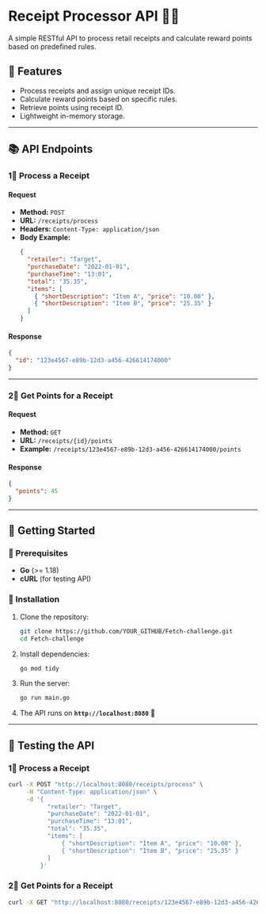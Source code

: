 # **Receipt Processor API 🥾🚀**
A simple RESTful API to process retail receipts and calculate reward points based on predefined rules.

## **📌 Features**
- Process receipts and assign unique receipt IDs.
- Calculate reward points based on specific rules.
- Retrieve points using receipt ID.
- Lightweight in-memory storage.

---

## **📚 API Endpoints**
### **1⃣ Process a Receipt**
#### **Request**
- **Method:** `POST`
- **URL:** `/receipts/process`
- **Headers:** `Content-Type: application/json`
- **Body Example:**
  ```json
  {
    "retailer": "Target",
    "purchaseDate": "2022-01-01",
    "purchaseTime": "13:01",
    "total": "35.35",
    "items": [
      { "shortDescription": "Item A", "price": "10.00" },
      { "shortDescription": "Item B", "price": "25.35" }
    ]
  }
  ```
#### **Response**
```json
{
  "id": "123e4567-e89b-12d3-a456-426614174000"
}
```

---

### **2⃣ Get Points for a Receipt**
#### **Request**
- **Method:** `GET`
- **URL:** `/receipts/{id}/points`
- **Example:** `/receipts/123e4567-e89b-12d3-a456-426614174000/points`

#### **Response**
```json
{
  "points": 45
}
```

---

## **🚀 Getting Started**
### **🔹 Prerequisites**
- **Go** (>= 1.18)
- **cURL** (for testing API)

### **🔹 Installation**
1. Clone the repository:
   ```sh
   git clone https://github.com/YOUR_GITHUB/Fetch-challenge.git
   cd Fetch-challenge
   ```
2. Install dependencies:
   ```sh
   go mod tidy
   ```
3. Run the server:
   ```sh
   go run main.go
   ```
4. The API runs on **`http://localhost:8080`** 🎉

---

## **🧪 Testing the API**
### **1⃣ Process a Receipt**
```sh
curl -X POST "http://localhost:8080/receipts/process" \
     -H "Content-Type: application/json" \
     -d '{
           "retailer": "Target",
           "purchaseDate": "2022-01-01",
           "purchaseTime": "13:01",
           "total": "35.35",
           "items": [
               { "shortDescription": "Item A", "price": "10.00" },
               { "shortDescription": "Item B", "price": "25.35" }
           ]
         }'
```
### **2⃣ Get Points for a Receipt**
```sh
curl -X GET "http://localhost:8080/receipts/123e4567-e89b-12d3-a456-426614174000/points"
```